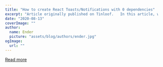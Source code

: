```yaml
---
title: "How to create React Toasts/Notifications with 0 dependencies"
excerpt: "Article originally published on Tinloof.   In this article, we&#39;ll build from scratch React Notificat..."
date: "2020-08-13"
coverImage: ""
author:
  name: Ender
  picture: "assets/blog/authors/ender.jpg"
ogImage:
  url: ""
---
```


[Read more](https://dev.to/seif_ghezala/how-to-create-react-toasts-notifications-with-0-dependencies-1a9n)
